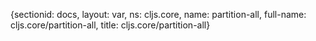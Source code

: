 {sectionid: docs, layout: var, ns: cljs.core, name: partition-all, full-name: cljs.core/partition-all,
  title: cljs.core/partition-all}
